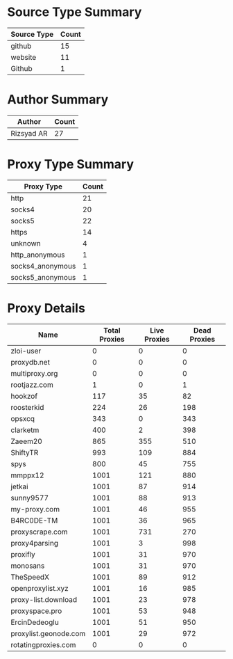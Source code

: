 # Source Type Summary

| Source Type | Count |
|-------------|-------|
| github | 15 |
| website | 11 |
| Github | 1 |


# Author Summary

| Author | Count |
|--------|-------|
| Rizsyad AR | 27 |


# Proxy Type Summary

| Proxy Type | Count |
|------------|-------|
| http | 21 |
| socks4 | 20 |
| socks5 | 22 |
| https | 14 |
| unknown | 4 |
| http_anonymous | 1 |
| socks4_anonymous | 1 |
| socks5_anonymous | 1 |


# Proxy Details

| Name | Total Proxies | Live Proxies | Dead Proxies |
|------|---------------|--------------|---------------|
| zloi-user | 0 | 0 | 0 |
| proxydb.net | 0 | 0 | 0 |
| multiproxy.org | 0 | 0 | 0 |
| rootjazz.com | 1 | 0 | 1 |
| hookzof | 117 | 35 | 82 |
| roosterkid | 224 | 26 | 198 |
| opsxcq | 343 | 0 | 343 |
| clarketm | 400 | 2 | 398 |
| Zaeem20 | 865 | 355 | 510 |
| ShiftyTR | 993 | 109 | 884 |
| spys | 800 | 45 | 755 |
| mmppx12 | 1001 | 121 | 880 |
| jetkai | 1001 | 87 | 914 |
| sunny9577 | 1001 | 88 | 913 |
| my-proxy.com | 1001 | 46 | 955 |
| B4RC0DE-TM | 1001 | 36 | 965 |
| proxyscrape.com | 1001 | 731 | 270 |
| proxy4parsing | 1001 | 3 | 998 |
| proxifly | 1001 | 31 | 970 |
| monosans | 1001 | 31 | 970 |
| TheSpeedX | 1001 | 89 | 912 |
| openproxylist.xyz | 1001 | 16 | 985 |
| proxy-list.download | 1001 | 23 | 978 |
| proxyspace.pro | 1001 | 53 | 948 |
| ErcinDedeoglu | 1001 | 51 | 950 |
| proxylist.geonode.com | 1001 | 29 | 972 |
| rotatingproxies.com | 0 | 0 | 0 |
